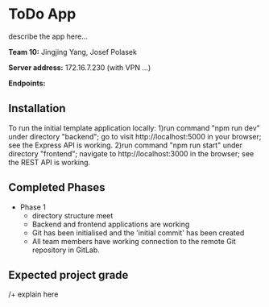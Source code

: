 # ToDo App
describe the app here...

**Team 10:** Jingjing Yang, Josef Polasek

**Server address:** 172.16.7.230 (with VPN ...)

**Endpoints:**


## Installation
To run the initial template application locally:
1)run command "npm run dev" under directory "backend";
  go to visit http://localhost:5000 in your browser;
  see the Express API is working.
2)run command "npm run start" under directory "frontend";
  navigate to http://localhost:3000 in the browser;
  see the REST API is working.

## Completed Phases
- Phase 1
    - directory structure meet
    - Backend and frontend applications are working
    - Git has been initialised and the 'initial commit' has been created
    - All team members have working connection to the remote Git repository in GitLab.

## Expected project grade
/+ explain here

